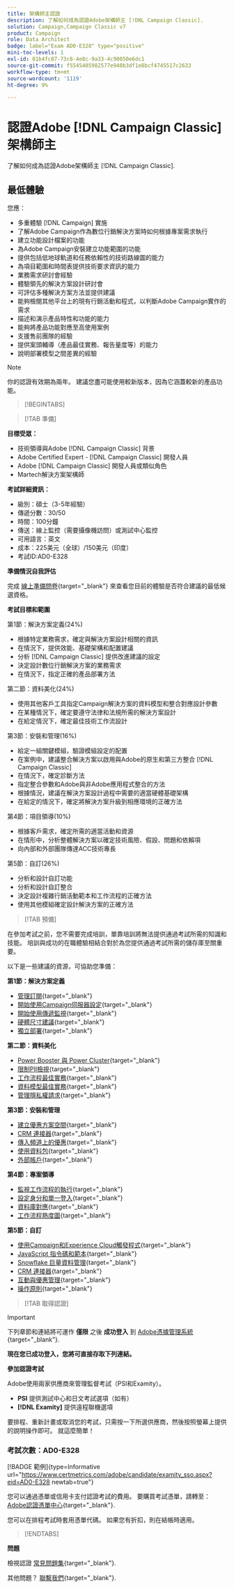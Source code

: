 ```yaml
---
title: 架構師主認證
description: 了解如何成為認證Adobe架構師主 [!DNL Campaign Classic].
solution: Campaign,Campaign Classic v7
product: Campaign
role: Data Architect
badge: label="Exam AD0-E328" type="positive"
mini-toc-levels: 1
exl-id: 81b4fc87-73c8-4e8c-9a33-4c90050e6dc1
source-git-commit: f5545405982577e940b3df1e8bcf4745517c2633
workflow-type: tm+mt
source-wordcount: '1119'
ht-degree: 9%

---
```


# 認證Adobe [!DNL Campaign Classic] 架構師主

了解如何成為認證Adobe架構師主 [!DNL Campaign Classic].

## 最低體驗

您應：

* 多重體驗 [!DNL Campaign] 實施
* 了解Adobe Campaign作為數位行銷解決方案時如何根據專案需求執行
* 建立功能設計檔案的功能
* 為Adobe Campaign安裝建立功能範圍的功能
* 提供包括低地球軌道和任務依賴性的技術路線圖的能力
* 為項目範圍和時間表提供技術要求資訊的能力
* 業務需求研討會經驗
* 體驗領先的解決方案設計研討會
* 可評估多種解決方案方法並提供建議
* 能夠檢閱其他平台上的現有行銷活動和程式，以判斷Adobe Campaign實作的需求
* 描述和演示產品特性和功能的能力
* 能夠將產品功能對應至高使用案例
* 支援售前團隊的經驗
* 提供案頭輔導（產品最佳實務、報告量度等）的能力
* 說明部署模型之間差異的經驗

>[!NOTE]
>
>你的認證有效期為兩年。 建議您盡可能使用較新版本，因為它涵蓋較新的產品功能。

>[!BEGINTABS]

>[!TAB 準備]

**目標受眾：**

* 技術領導與Adobe [!DNL Campaign Classic] 背景
* Adobe Certified Expert - [!DNL Campaign Classic] 開發人員
* Adobe [!DNL Campaign Classic] 開發人員或類似角色
* Martech解決方案架構師

**考試詳細資訊：**

* 級別：碩士（3-5年經驗）
* 傳遞分數：30/50
* 時間：100分鐘
* 傳送：線上監控（需要攝像機訪問）或測試中心監控
* 可用語言：英文
* 成本：225美元（全球）/150美元（印度）
* 考試ID:AD0-E328

**準備情況自我評估**

完成 [線上準備問卷](https://scorpion.caveon.com/launchpad/ad-q-e318-readiness-questionnaire-for-adobe-campaign-classic-architect-master-exam/ad-q-e318-readiness-questionnaire-for-adobe-campaign-classic-architect-master-exam){target="_blank"} 來查看您目前的體驗是否符合建議的最低候選資格。

**考試目標和範圍**

第1節：解決方案定義(24%)

* 根據特定業務需求，確定與解決方案設計相關的資訊
* 在情況下，提供效能、基礎架構和配置建議
* 分析 [!DNL Campaign Classic] 提供改進建議的設定
* 決定設計數位行銷解決方案的業務需求
* 在情況下，指定正確的產品部署方法

第二節：資料美化(24%)

* 使用其他客戶工具指定Campaign解決方案的資料模型和整合對應設計參數
* 在某種情況下，確定要遵守法律和法規所需的解決方案設計
* 在給定情況下，確定最佳技術工作流設計

第3節：安裝和管理(16%)

* 給定一組關鍵模組，驗證模組設定的配置
* 在案例中，建議整合解決方案以啟用與Adobe的原生和第三方整合 [!DNL Campaign Classic]
* 在情況下，確定診斷方法
* 指定整合參數和Adobe與非Adobe應用程式整合的方法
* 根據情況，建議在解決方案設計過程中需要的適當硬體基礎架構
* 在給定的情況下，確定將解決方案升級到相應環境的正確方法

第4節：項目領導(10%)

* 根據客戶需求，確定所需的適當活動和資源
* 在情形中，分析整體解決方案以確定技術風險、假設、問題和依賴項
* 向內部和外部團隊傳達ACC技術專長

第5節：自訂(26%)

* 分析和設計自訂功能
* 分析和設計自訂整合
* 決定設計複雜行銷活動範本和工作流程的正確方法
* 使用其他模組確定設計解決方案的正確方法

>[!TAB 預備]

在參加考試之前，您不需要完成培訓，單靠培訓將無法提供通過考試所需的知識和技能。 培訓與成功的在職體驗相結合對於為您提供通過考試所需的儲存庫至關重要。

以下是一些建議的資源，可協助您準備：

**第1節：解決方案定義**

* [管理訂閱](https://experienceleague.adobe.com/docs/campaign-classic/using/sending-messages/subscriptions-and-referrals/managing-subscriptions.html?lang=en){target="_blank"}
* [開始使用Campaign伺服器設定](https://experienceleague.adobe.com/docs/campaign-classic/using/installing-campaign-classic/additional-configurations/configuring-campaign-server.html?lang=en){target="_blank"}
* [開始使用傳遞監視](https://experienceleague.adobe.com/docs/campaign-classic/using/sending-messages/monitoring-deliveries/about-delivery-monitoring.html?lang=en){target="_blank"}
* [硬體尺寸建議](https://experienceleague.adobe.com/docs/campaign-classic/using/technotes/hardware-sizing.html?lang=en){target="_blank"}
* [獨立部署](https://experienceleague.adobe.com/docs/campaign-classic/using/installing-campaign-classic/deployment-types-/standalone-deployment.html?lang=en){target="_blank"}

**第二節：資料美化**

* [Power Booster 與 Power Cluster](https://experienceleague.adobe.com/docs/campaign-classic/using/installing-campaign-classic/deployment-types-/power-booster-and-power-cluster.html?lang=en){target="_blank"}
* [限制PII檢視](https://experienceleague.adobe.com/docs/campaign-classic/using/configuring-campaign-classic/editing-schemas/restricting-pii-view.html?lang=en){target="_blank"}
* [工作流程最佳實務](https://experienceleague.adobe.com/docs/campaign-classic/using/automating-with-workflows/introduction/workflow-best-practices.html?lang=zh-Hant){target="_blank"}
* [資料模型最佳實務](https://experienceleague.adobe.com/docs/campaign-classic/using/configuring-campaign-classic/data-model/data-model-best-practices.html?lang=zh-Hant){target="_blank"}
* [管理隱私權請求](https://experienceleague.adobe.com/docs/campaign-classic/using/getting-started/privacy/privacy-requests/privacy-requests.html){target="_blank"}

**第3節：安裝和管理**

* [建立優惠方案空間](https://experienceleague.adobe.com/docs/campaign-classic/using/managing-offers/managing-environments/creating-offer-spaces.html?lang=en){target="_blank"}
* [CRM 連接器](https://experienceleague.adobe.com/docs/campaign-classic/using/getting-started/connectors/crm-connectors/crm-connectors.html?lang=en){target="_blank"}
* [傳入頻道上的優惠](https://experienceleague.adobe.com/docs/campaign-classic/using/managing-offers/case-study/offers-on-an-inbound-channel.html?lang=en){target="_blank"}
* [使用資料包](https://experienceleague.adobe.com/docs/campaign-classic/using/getting-started/administration-basics/working-with-data-packages.html?lang=en){target="_blank"}
* [外部帳戶](https://experienceleague.adobe.com/docs/campaign-classic/using/installing-campaign-classic/accessing-external-database/external-accounts.html?lang=en){target="_blank"}

**第4節：專案領導**

* [監視工作流程的執行](https://experienceleague.adobe.com/docs/campaign-classic/using/automating-with-workflows/monitoring-workflows/monitoring-workflow-execution.html?lang=zh-Hant){target="_blank"}
* [設定身分和單一登入](https://helpx.adobe.com/uk/enterprise/using/set-up-identity.html){target="_blank"}
* [資料庫對應](https://experienceleague.adobe.com/docs/campaign-classic/using/configuring-campaign-classic/schema-reference/database-mapping.html?lang=en){target="_blank"}
* [工作流程熱度圖](https://experienceleague.adobe.com/docs/campaign-classic/using/automating-with-workflows/monitoring-workflows/heatmap.html?lang=en){target="_blank"}

**第5節：自訂**

* [使用Campaign和Experience Cloud觸發程式](https://experienceleague.adobe.com/docs/campaign-classic/using/integrating-with-adobe-experience-cloud/experience-triggers/about-triggers.html?lang=en){target="_blank"}
* [JavaScript 指令碼和範本](https://experienceleague.adobe.com/docs/campaign-classic/using/automating-with-workflows/advanced-management/javascript-scripts-and-templates.html?lang=en){target="_blank"}
* [Snowflake 巨量資料管理](https://experienceleague.adobe.com/docs/campaign-classic-learn/tutorials/administrating/fda/big-data-segmentation-on-snowflake.html?lang=en){target="_blank"}
* [CRM 連接器](https://experienceleague.adobe.com/docs/campaign-classic/using/getting-started/connectors/crm-connectors/crm-connectors.html?lang=en){target="_blank"}
* [互動與優惠管理](https://experienceleague.adobe.com/docs/campaign-classic/using/managing-offers/interaction-overview/interaction-and-offer-management.html?lang=en){target="_blank"}
* [操作原則](https://experienceleague.adobe.com/docs/campaign-classic/using/monitoring-campaign-classic/production-procedures/operating-principle.html?lang=en){target="_blank"}

>[!TAB 取得認證]

>[!IMPORTANT]
>
>下列章節和連結將可運作 **僅限**  之後 **成功登入** 到 [Adobe憑據管理系統](http://www.certmetrics.com/adobe){target="_blank"}.

**現在您已成功登入，您將可直接存取下列連結。**

**參加認證考試**

Adobe使用兩家供應商來管理監督考試（PSI和Examity）。

* **PSI** 提供測試中心和日文考試選項（如有）
* **[!DNL Examity]** 提供遠程聯機選項

要排程、重新計畫或取消您的考試，只需按一下所選供應商，然後按照螢幕上提供的說明操作即可。 就這麼簡單！

### 考試次數：AD0-E328

[!BADGE 範例]{type=Informative url="https://www.certmetrics.com/adobe/candidate/examity_sso.aspx?eid=AD0-E328 newtab=true"}

您可以通過憑單或信用卡支付認證考試的費用。 要購買考試憑單，請轉至： [Adobe認證憑單中心](https://market.xvoucher.com/adobe/global){target="_blank"}.

您可以在排程考試時套用憑單代碼。 如果您有折扣，則在結帳時適用。

>[!ENDTABS]

**問題**

檢視認證 [常見問題集](https://experienceleague.adobe.com/docs/certification/certification/faq.html?lang=en){target="_blank"}.

其他問題？ [聯繫我們](mailto:certif@adobe.com){target="_blank"}.
